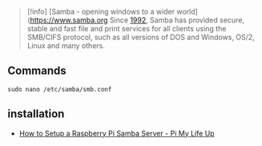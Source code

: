 
> [!info] [Samba - opening windows to a wider world](https://www.samba.org
> Since [1992](https://www.samba.org/samba/docs/10years.html), Samba has provided secure, stable and fast file and print services for all clients using the SMB/CIFS protocol, such as all versions of DOS and Windows, OS/2, Linux and many others.

## Commands

```
sudo nano /etc/samba/smb.conf
```

## installation
- [How to Setup a Raspberry Pi Samba Server - Pi My Life Up](https://pimylifeup.com/raspberry-pi-samba/#:~:text=Connect%20to%20Raspberry%20Pi%20Samba%20Server%20Mac%201,enter%20both%20the%20username%20and%20password...%20See%20More.)